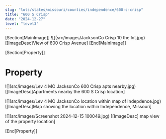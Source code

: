 ```yaml
---
slug: "lots/states/missouri/counties/independence/600-s-crisp"
title: "600 S Crisp"
date: "2024-12-27"
level: "level3"
---
```


[Section[MainImage]]
![](src/images/JacksonCo Crisp 10 the lot.jpg)
[[ImageDesc]View of 600 Crisp Avenue]
[End[MainImage]]

[Section[Property]]
# Property

![](src/images/Lev 4 MO JacksonCo 600 Crisp apts nearby.jpg)
[[ImageDesc]Apartments nearby the 600 S Crisp location]

![](src/images/Lev 4 MO JacksonCo location within map of Indepdence.jpg)
[[ImageDesc]Map showing the location within Independence, Missouri]

![](src/images/Screenshot 2024-12-15 100049.jpg)
[[ImageDesc] map view of the property location]

[End[Property]]
